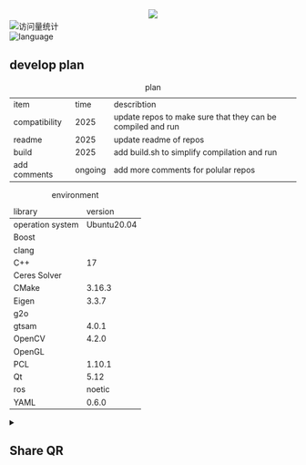 
<div align="center"> 
  <img height="137px" src="https://github-readme-stats.vercel.app/api?username=blue-stone-j&count_private=false&hide_title=true&hide_border=true&show_icons=true&line_height=21&text_color=000&icon_color=000&bg_color=0,ea6161,ffc64d,fffc4d,52fa5a&theme=graywhite" /> 
</div>

<div>
  <picture>
    <source media="(prefers-color-scheme: dark)" srcset="https://github-readme-activity-graph.vercel.app/graph?username=blue-stone-j&theme=xcode&bg_color=FF000000&hide_border=true" />
    <source media="(prefers-color-scheme: light)" srcset="https://github-readme-activity-graph.vercel.app/graph?username=blue-stone-j&theme=xcode&bg_color=FF000000&color=000000&hide_border=true" />
    <img src="https://github-readme-activity-graph.vercel.app/graph?username=blue-stone-j&theme=xcode&bg_color=FF000000&hide_border=true" alt="访问量统计" />
  </picture>
</div>

<div>
  <picture>
    <img src="https://github-readme-stats.vercel.app/api/top-langs/?username=blue-stone-j&layout=compact&hide_border=true&langs_count=6&hide=fortran,Starlark,SCSS,JavaScript&exclude_repo=blue-stone-j.github.io,blue-stone-b,blue-stone-j" alt="language" />
  </picture>
</div>

<div>
  <h2>develop plan</h2>
  <table class="style1">
    <caption>plan</caption>
    <tr> <td> item </td> <td> time </td> <td> describtion </td> </tr>
    <tr> 
    <td> compatibility </td> <td> 2025 </td> 
    <td style="text-align: left;"> 
    update repos to make sure that they can be compiled and run 
    </td> 
    </tr>
    <tr> 
    <td> readme </td>  <td> 2025 </td> 
    <td style="text-align: left;"> 
    update readme of repos
    </td> 
    </tr>
    </tr>
    <tr> 
    <td> build </td>  <td> 2025 </td> 
    <td style="text-align: left;"> 
    add build.sh to simplify compilation and run
    </td> 
    </tr>
    <tr> 
    <td> add comments </td>  <td> ongoing </td> 
    <td style="text-align: left;"> 
    add more comments for polular repos
    </td> 
    </tr>
  </table>

  <table class="style1">
    <caption>environment</caption>
    <thead> <tr> <td> library </td> <td> version </td> </tr> </thead>
    <tbody>
    <tr> <td> operation system </td> <td> Ubuntu20.04 </td> </tr>
    <tr> <td> Boost </td> <td>  </td> </tr>
    <tr> <td> clang </td> <td>  </td> </tr>
    <tr> <td> C++ </td> <td> 17 </td> </tr>
    <tr> <td> Ceres Solver </td> <td>  </td> </tr>
    <tr> <td> CMake </td> <td> 3.16.3 </td> </tr>
    <tr> <td> Eigen </td> <td> 3.3.7 </td> </tr>
    <tr> <td> g2o </td> <td>  </td> </tr>
    <tr> <td> gtsam </td> <td> 4.0.1 </td> </tr>
    <tr> <td> OpenCV </td> <td> 4.2.0 </td> </tr>
    <tr> <td> OpenGL </td> <td>  </td> </tr>
    <tr> <td> PCL </td> <td> 1.10.1 </td> </tr>
    <tr> <td> Qt </td> <td> 5.12 </td> </tr>
    <tr> <td> ros </td> <td> noetic </td> </tr>
    <tr> <td> YAML </td> <td> 0.6.0 </td> </tr>
    </tbody>
  </table>
</div>

<details>
  <summary>
    <h2>Share QR</h2>
  </summary>
  <img src="https://github.com/blue-stone-j/blue-stone-j.github.io/blob/main/assets/images/bluestone.png?raw=true"width="20%">
</details>